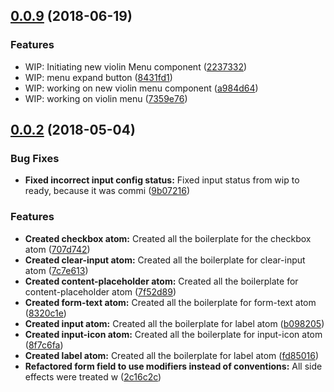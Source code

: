 <a name="0.0.9"></a>
## [0.0.9](https://github.com/involvestecnologia/violin.css/compare/v0.0.2...v0.0.9) (2018-06-19)


### Features

* WIP: Initiating new violin Menu component ([2237332](https://github.com/involvestecnologia/violin.css/commit/2237332))
* WIP: menu expand button ([8431fd1](https://github.com/involvestecnologia/violin.css/commit/8431fd1))
* WIP: working on new violin menu component ([a984d64](https://github.com/involvestecnologia/violin.css/commit/a984d64))
* WIP: working on violin menu ([7359e76](https://github.com/involvestecnologia/violin.css/commit/7359e76))



<a name="0.0.2"></a>
## [0.0.2](https://github.com/involvestecnologia/violin.css/compare/v0.0.1...v0.0.2) (2018-05-04)


### Bug Fixes

* **Fixed incorrect input config status:** Fixed input status from wip to ready, because it was commi ([9b07216](https://github.com/involvestecnologia/violin.css/commit/9b07216))


### Features

* **Created checkbox atom:** Created all the boilerplate for the checkbox atom ([707d742](https://github.com/involvestecnologia/violin.css/commit/707d742))
* **Created clear-input atom:** Created all the boilerplate for clear-input atom ([7c7e613](https://github.com/involvestecnologia/violin.css/commit/7c7e613))
* **Created content-placeholder atom:** Created all the boilerplate for content-placeholder atom ([7f52d89](https://github.com/involvestecnologia/violin.css/commit/7f52d89))
* **Created form-text atom:** Created all the boilerplate for form-text atom ([8320c1e](https://github.com/involvestecnologia/violin.css/commit/8320c1e))
* **Created input atom:** Created all the boilerplate for label atom ([b098205](https://github.com/involvestecnologia/violin.css/commit/b098205))
* **Created input-icon atom:** Created all the boilerplate for input-icon atom ([8f7c6fa](https://github.com/involvestecnologia/violin.css/commit/8f7c6fa))
* **Created label atom:** Created all the boilerplate for label atom ([fd85016](https://github.com/involvestecnologia/violin.css/commit/fd85016))
* **Refactored form field to use modifiers instead of conventions:** All side effects were treated w ([2c16c2c](https://github.com/involvestecnologia/violin.css/commit/2c16c2c))



